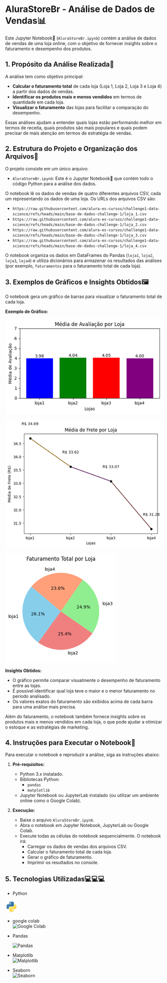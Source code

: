 # AluraStoreBr - Análise de Dados de Vendas📊 

Este Jupyter Notebook📓 (`AluraStoreBr.ipynb`) contém a análise de dados de vendas de uma loja online, com o objetivo de fornecer insights sobre o faturamento e desempenho dos produtos.

## 1. Propósito da Análise Realizada🎯

A análise tem como objetivo principal:

* **Calcular o faturamento total** de cada loja (Loja 1, Loja 2, Loja 3 e Loja 4) a partir dos dados de vendas.
* **Identificar os produtos mais e menos vendidos** em termos de quantidade em cada loja.
* **Visualizar o faturamento** das lojas para facilitar a comparação do desempenho.

Essas análises ajudam a entender quais lojas estão performando melhor em termos de receita, quais produtos são mais populares e quais podem precisar de mais atenção em termos de estratégia de vendas.

## 2. Estrutura do Projeto e Organização dos Arquivos📂

O projeto consiste em um único arquivo:

* `AluraStoreBr.ipynb`: Este é o Jupyter Notebook📓 que contém todo o código Python para a análise dos dados.

O notebook lê os dados de vendas de quatro diferentes arquivos CSV, cada um representando os dados de uma loja. Os URLs dos arquivos CSV são:

* `https://raw.githubusercontent.com/alura-es-cursos/challenge1-data-science/refs/heads/main/base-de-dados-challenge-1/loja_1.csv`
* `https://raw.githubusercontent.com/alura-es-cursos/challenge1-data-science/refs/heads/main/base-de-dados-challenge-1/loja_2.csv`
* `https://raw.githubusercontent.com/alura-es-cursos/challenge1-data-science/refs/heads/main/base-de-dados-challenge-1/loja_3.csv`
* `https://raw.githubusercontent.com/alura-es-cursos/challenge1-data-science/refs/heads/main/base-de-dados-challenge-1/loja_4.csv`

O notebook organiza os dados em DataFrames do Pandas (`loja1`, `loja2`, `loja3`, `loja4`) e utiliza dicionários para armazenar os resultados das análises (por exemplo, `faturamentos` para o faturamento total de cada loja).

## 3. Exemplos de Gráficos e Insights Obtidos🖼️

O notebook gera um gráfico de barras para visualizar o faturamento total de cada loja.

**Exemplo de Gráfico:**

![Media de avaliação das lojas](imagens/media_avaliacao.png)

![Média de Frete das Lojas](imagens/media_de_frete.png)

![Faturamento por Loja](imagens/Faturamento_por_loja.png)


**Insights Obtidos:**

* O gráfico permite comparar visualmente o desempenho de faturamento entre as lojas.
* É possível identificar qual loja teve o maior e o menor faturamento no período analisado.
* Os valores exatos do faturamento são exibidos acima de cada barra para uma análise mais precisa.

Além do faturamento, o notebook também fornece insights sobre os produtos mais e menos vendidos em cada loja, o que pode ajudar a otimizar o estoque e as estratégias de marketing.

## 4. Instruções para Executar o Notebook🚀

Para executar o notebook e reproduzir a análise, siga as instruções abaixo:

1.  **Pré-requisitos:**
    * Python 3.x instalado.
    * Bibliotecas Python:
        * `pandas`
        * `matplotlib`
    * Jupyter Notebook ou JupyterLab instalado (ou utilizar um ambiente online como o Google Colab).

2.  **Execução:**
    * Baixe o arquivo `AluraStoreBr.ipynb`.
    * Abra o notebook em Jupyter Notebook, JupyterLab ou Google Colab.
    * Execute todas as células do notebook sequencialmente. O notebook irá:
        * Carregar os dados de vendas dos arquivos CSV.
        * Calcular o faturamento total de cada loja.
        * Gerar o gráfico de faturamento.
        * Imprimir os resultados no console.

## 5. Tecnologias Utilizadas💻💻💻        

* Python
<img src="https://raw.githubusercontent.com/devicons/devicon/master/icons/python/python-original.svg" alt="Python" width="40" height="40"/> 

* google colab  
![Google Colab](https://img.shields.io/badge/Google%20Colab-F9AB00?style=for-the-badge&logo=googlecolab&color=525252) 
* Pandas

   ![Pandas](https://img.shields.io/badge/Pandas-150458?style=for-the-badge&logo=pandas&logoColor=white)
* Matplotlib        
![Matplotlib](https://img.shields.io/badge/Matplotlib-%23ffffff.svg?style=for-the-badge&logo=Matplotlib&logoColor=black)    
* Seaborn   
![Seaborn](https://img.shields.io/badge/Seaborn-008080?style=for-the-badge&logo=seaborn&logoColor=white)


    


